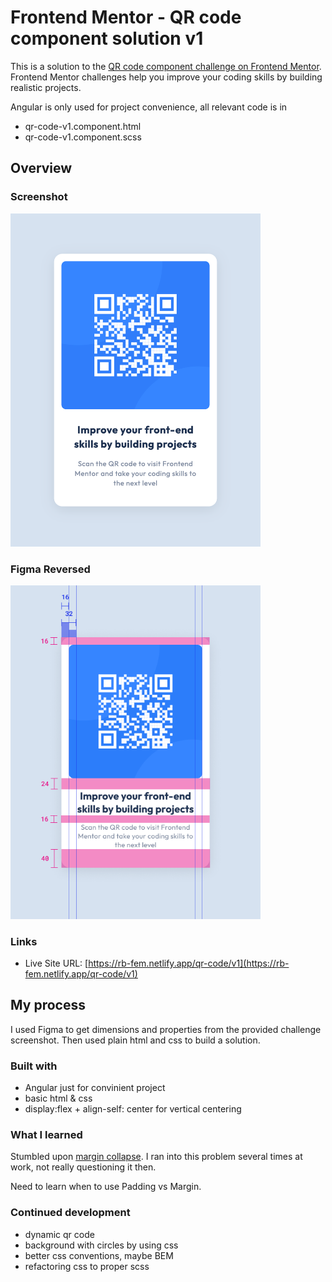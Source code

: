 # Frontend Mentor - QR code component solution v1

This is a solution to the [QR code component challenge on Frontend Mentor](https://www.frontendmentor.io/challenges/qr-code-component-iux_sIO_H). Frontend Mentor challenges help you improve your coding skills by building realistic projects.

Angular is only used for project convenience, all relevant code is in
 - qr-code-v1.component.html
 - qr-code-v1.component.scss

## Overview

### Screenshot
<img src="./screenshot.png" width="400" />

### Figma Reversed
<img src="./redlines.png" width="400" />

### Links

[//]: # (- Solution URL: [Add solution URL here]&#40;https://your-solution-url.com&#41;)
- Live Site URL: [https://rb-fem.netlify.app/qr-code/v1](https://rb-fem.netlify.app/qr-code/v1)

## My process
I used Figma to get dimensions and properties from the provided challenge screenshot. Then used plain html and css to build a solution.

### Built with

- Angular just for convinient project
- basic html & css
- display:flex + align-self: center for vertical centering


### What I learned

Stumbled upon [margin collapse](https://www.joshwcomeau.com/css/rules-of-margin-collapse/). I ran into this problem several times at work, not really questioning it then. 

Need to learn when to use Padding vs Margin.

### Continued development

- dynamic qr code
- background with circles by using css
- better css conventions, maybe BEM
- refactoring css to proper scss
